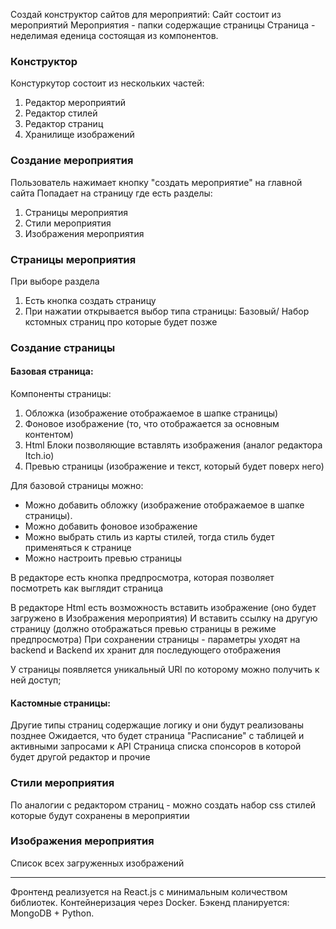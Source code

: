 Создай конструктор сайтов для мероприятий:
Сайт состоит из мероприятий
Мероприятия - папки содержащие страницы
Страница - неделимая еденица состоящая из компонентов.

### Конструктор
Констуркутор состоит из нескольких частей:
1. Редактор мероприятий
2. Редактор стилей
3. Редактор страниц
4. Хранилище изображений

### Создание мероприятия
Пользователь нажимает кнопку "создать мероприятие" на главной сайта
Попадает на страницу где есть разделы:
1. Страницы мероприятия
2. Стили мероприятия
3. Изображения мероприятия

### Страницы мероприятия
При выборе раздела
1. Есть кнопка создать страницу
2. При нажатии открывается выбор типа страницы: Базовый/ Набор кстомных страниц про которые будет позже

### Создание страницы

#### Базовая страница:
Компоненты страницы:
1. Обложка (изображение отображаемое в шапке страницы)
2. Фоновое изображение (то, что отображается за основным контентом)
3. Html Блоки позволяющие вставлять изображения (аналог редактора Itch.io)
4. Превью страницы (изображение и текст, который будет поверх него)

Для базовой страницы можно:
- Можно добавить обложку (изображение отображаемое в шапке страницы). 
- Можно добавить фоновое изображение
- Можно выбрать стиль из карты стилей, тогда стиль будет применяться к странице
- Можно настроить превью страницы

В редакторе есть кнопка предпросмотра, которая позволяет посмотреть как выглядит страница

В редакторе Html есть возможность вставить изображение (оно будет загружено в Изображения мероприятия)
И вставить ссылку на другую страницу (должно отображаться превью страницы в режиме предпросмотра)
При сохранении страницы - параметры уходят на backend и Backend их хранит для последующего отображения

У страницы появляется уникальный URl по которому можно получить к ней доступ;

#### Кастомные страницы:
Другие типы страниц содержащие логику и они будут реализованы позднее
Ожидается, что будет страница "Расписание" с таблицей и активными запросами к API
Страница списка спонсоров в которой будет другой редактор
и прочие



### Стили мероприятия
По аналогии с редактором страниц - можно создать набор css стилей которые будут сохранены в мероприятии

### Изображения мероприятия
Список всех загруженных изображений

---

Фронтенд реализуется на React.js с минимальным количеством библиотек. Контейнеризация через Docker. Бэкенд планируется: MongoDB + Python.